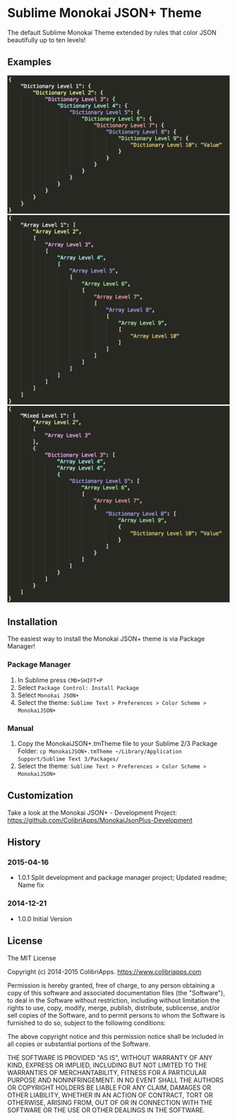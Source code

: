 # Sublime Monokai JSON+ Theme
 
The default Sublime Monokai Theme extended by rules that color JSON beautifully up to ten levels!

## Examples
![alt text](img/dictionary.png "Dictionary")
![alt text](img/array.png "Array")
![alt text](img/mixed.png "Mixed")

## Installation

The easiest way to install the Monokai JSON+ theme is via Package Manager!

### Package Manager
1. In Sublime press `CMD+SHIFT+P`
2. Select `Package Control: Install Package`
3. Select `Monokai JSON+`
4. Select the theme: `Sublime Text > Preferences > Color Scheme > MonokaiJSON+`


### Manual
1. Copy the MonokaiJSON+.tmTheme file to your Sublime 2/3 Package Folder:
	`cp MonokaiJSON+.tmTheme ~/Library/Application Support/Sublime Text 3/Packages/`
2. Select the theme: `Sublime Text > Preferences > Color Scheme > MonokaiJSON+`

## Customization

Take a look at the Monokai JSON+ - Development Project: https://github.com/ColibriApps/MonokaiJsonPlus-Development

## History

### 2015-04-16
- 1.0.1 Split development and package manager project; Updated readme; Name fix
### 2014-12-21
- 1.0.0 Initial Version

## License
 
The MIT License

Copyright (c) 2014-2015 ColibriApps. https://www.colibriapps.com

Permission is hereby granted, free of charge, to any person obtaining a copy
of this software and associated documentation files (the "Software"), to deal
in the Software without restriction, including without limitation the rights
to use, copy, modify, merge, publish, distribute, sublicense, and/or sell
copies of the Software, and to permit persons to whom the Software is
furnished to do so, subject to the following conditions:

The above copyright notice and this permission notice shall be included in
all copies or substantial portions of the Software.

THE SOFTWARE IS PROVIDED "AS IS", WITHOUT WARRANTY OF ANY KIND, EXPRESS OR
IMPLIED, INCLUDING BUT NOT LIMITED TO THE WARRANTIES OF MERCHANTABILITY,
FITNESS FOR A PARTICULAR PURPOSE AND NONINFRINGEMENT. IN NO EVENT SHALL THE
AUTHORS OR COPYRIGHT HOLDERS BE LIABLE FOR ANY CLAIM, DAMAGES OR OTHER
LIABILITY, WHETHER IN AN ACTION OF CONTRACT, TORT OR OTHERWISE, ARISING FROM,
OUT OF OR IN CONNECTION WITH THE SOFTWARE OR THE USE OR OTHER DEALINGS IN
THE SOFTWARE.
